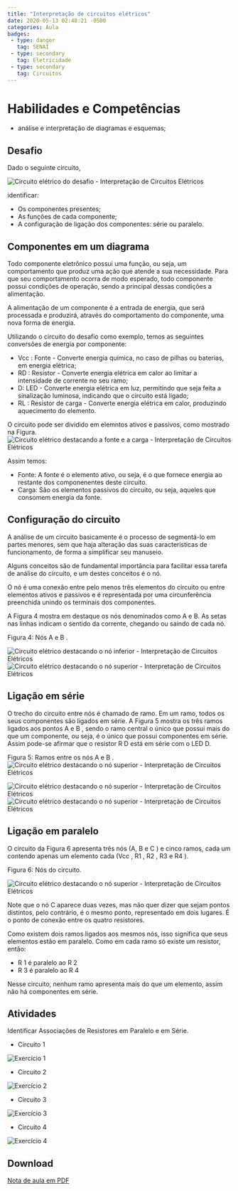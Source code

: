 ```yaml
---
title: "Interpretação de circuitos elétricos"
date: 2020-05-13 02:48:21 -0500
categories: Aula
badges:
 - type: danger
   tag: SENAI
 - type: secondary
   tag: Eletricidade
 - type: secondary
   tag: Circuitos
---
```



# Habilidades e Competências
* análise e interpretação de diagramas e esquemas;

<!--more-->

## Desafio

Dado o seguinte circuito,

![Circuito elétrico do desafio - Interpretação de Circuitos Elétricos](https://github.com/JoseWRPereira/aula-ele-interpretaCircuitoEletrico/blob/master/fig/fig-circuitoDesafio-1.png?raw=true)

identificar:

* Os componentes presentes;
* As funções de cada componente;
* A configuração de ligação dos componentes: série ou paralelo.

## Componentes em um diagrama
Todo componente eletrônico possui uma função, ou seja, um comportamento que produz uma ação que atende a sua necessidade. Para que seu comportamento ocorra de modo esperado, todo componente possui condições de operação, sendo a principal dessas condições a alimentação.

A alimentação de um componente é a entrada de energia, que será processada e produzirá, através do comportamento do componente, uma nova forma de energia.

Utilizando o circuito do desafio como exemplo, temos as seguintes conversões de energia por componente:

* Vcc : Fonte - Converte energia química, no caso de pilhas ou baterias, em energia elétrica;
* RD : Resistor - Converte energia elétrica em calor ao limitar a intensidade de corrente no seu ramo;
* D: LED - Converte energia elétrica em luz, permitindo que seja feita a sinalização luminosa, indicando que o circuito está ligado;
* RL : Resistor de carga - Converte energia elétrica em calor, produzindo aquecimento do elemento.


O circuito pode ser dividido em elemntos ativos e passivos, como mostrado na Figura.
![Circuito elétrico destacando a fonte e a carga - Interpretação de Circuitos Elétricos](https://github.com/JoseWRPereira/aula-ele-interpretaCircuitoEletrico/blob/master/fig/fig-circuitoDesafioFonteCarga-1.png?raw=true)

Assim temos:
* Fonte: A fonte é o elemento ativo, ou seja, é o que fornece energia ao restante dos componenentes deste circuito.
* Carga: São os elementos passivos do circuito, ou seja, aqueles que consomem energia da fonte.



## Configuração do circuito
A análise de um circuito basicamente é o processo de segmentá-lo em partes menores, sem que haja alteração das suas características de funcionamento, de forma a simplificar seu manuseio.

Alguns conceitos são de fundamental importância para facilitar essa tarefa de análise do circuito, e um destes conceitos é o nó.

O nó é uma conexão entre pelo menos três elementos do circuito ou entre elementos ativos e passivos e é representada por uma circunferência preenchida unindo os terminais dos componentes.

A Figura 4 mostra em destaque os nós denominados como A e B. As setas nas linhas indicam o sentido da corrente, chegando ou saindo de cada nó.

Figura 4: Nós A e B .

![Circuito elétrico destacando o nó inferior - Interpretação de Circuitos Elétricos](https://github.com/JoseWRPereira/aula-ele-interpretaCircuitoEletrico/blob/master/fig/fig-circuitoDesafioNoInf-1.png?raw=true)
![Circuito elétrico destacando o nó superior - Interpretação de Circuitos Elétricos](https://github.com/JoseWRPereira/aula-ele-interpretaCircuitoEletrico/blob/master/fig/fig-circuitoDesafioNoSup-1.png?raw=true)



## Ligação em série
O trecho do circuito entre nós é chamado de ramo. Em um ramo, todos os seus componentes são ligados em série. A Figura 5 mostra os três ramos ligados aos pontos A e B , sendo o ramo central o único que possui mais do que um componente, ou seja, é o único que possui componentes em série. Assim pode-se afirmar que o resistor R D está em série com o LED D.

Figura 5: Ramos entre os nós A e B .
![Circuito elétrico destacando o nó superior - Interpretação de Circuitos Elétricos](https://github.com/JoseWRPereira/aula-ele-interpretaCircuitoEletrico/blob/master/fig/fig-circuitoDesafioRamoRLED-1.png?raw=true)

![Circuito elétrico destacando o nó superior - Interpretação de Circuitos Elétricos](https://github.com/JoseWRPereira/aula-ele-interpretaCircuitoEletrico/blob/master/fig/fig-circuitoDesafioRamoFonte-1.png?raw=true)
![Circuito elétrico destacando o nó superior - Interpretação de Circuitos Elétricos](https://github.com/JoseWRPereira/aula-ele-interpretaCircuitoEletrico/blob/master/fig/fig-circuitoDesafioRamoRL-1.png?raw=true)

## Ligação em paralelo
O circuito da Figura 6 apresenta três nós (A, B e C ) e cinco ramos, cada um contendo apenas um elemento cada (Vcc , R1 , R2 , R3 e R4 ).

Figura 6: Nós do circuito.

![Circuito elétrico destacando o nó superior - Interpretação de Circuitos Elétricos](https://github.com/JoseWRPereira/aula-ele-interpretaCircuitoEletrico/blob/master/fig/fig-circuitoExemplo-1.png?raw=true)


Note que o nó C aparece duas vezes, mas não quer dizer que sejam pontos distintos, pelo contrário, é o mesmo ponto, representado em dois lugares. É o ponto de conexão entre os quatro resistores.

Como existem dois ramos ligados aos mesmos nós, isso significa que seus elementos estão em paralelo. Como em cada ramo só existe um resistor, então:
* R 1 é paralelo ao R 2
* R 3 é paralelo ao R 4

Nesse circuito, nenhum ramo apresenta mais do que um elemento, assim não há componentes em série.

## Atividades
Identificar Associações de Resistores em Paralelo e em Série.

* Circuito 1

![Exercício 1](https://github.com/JoseWRPereira/aula-ele-interpretaCircuitoEletrico/blob/master/fig/fig-ativ1-1.png?raw=true)


* Circuito 2

![Exercício 2](https://github.com/JoseWRPereira/aula-ele-interpretaCircuitoEletrico/blob/master/fig/fig-ativ2-1.png?raw=true)


* Circuito 3

![Exercício 3](https://github.com/JoseWRPereira/aula-ele-interpretaCircuitoEletrico/blob/master/fig/fig-ativ3-1.png?raw=true)


* Circuito 4

![Exercício 4](https://github.com/JoseWRPereira/aula-ele-interpretaCircuitoEletrico/blob/master/fig/fig-ativ4-1.png?raw=true)


## Download

[Nota de aula em PDF](https://github.com/JoseWRPereira/aula-ele-interpretaCircuitoEletrico/blob/master/pdf/aula-ele-interpretaCircuitosEletricos.pdf?raw=true)

